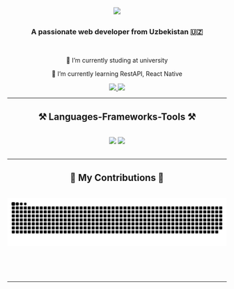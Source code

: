 
<h1 align="center">
    <img src="https://readme-typing-svg.herokuapp.com/?font=Righteous&size=35&center=true&vCenter=true&width=500&height=70&duration=4000&lines=Hi+There!+👋;+I'm+a+Python+developer!;" />
</h1>

<h3 align="center">A passionate web developer from Uzbekistan 🇺🇿</h3>

<br/>

<div align="center">
 
 🔭 I’m currently studing at university
 
 🌱 I’m currently learning RestAPI, React Native


 </div>
 
<div align="center"> 
  <a href="https://mail.google.com/mail/u/0/#inbox" target="_blank">
    <img src="https://img.shields.io/badge/Gmail-333333?style=for-the-badge&logo=gmail&logoColor=red" />
  </a>
  <a href="https://www.linkedin.com/in/matnazar-matnazarov-73679b275/" target="_blank">
    <img src="https://img.shields.io/badge/LinkedIn-0077B5?style=for-the-badge&logo=linkedin&logoColor=white" target="_blank" />
  </a>
  
</div>

 <hr/>
 
<h2 align="center">⚒️ Languages-Frameworks-Tools ⚒️</h2>
<br/>
<div align="center">
    <img src="https://skillicons.dev/icons?i=bootstrap,html,css,vscode,github,figma,git,javascript,nodejs,flask,c,aws,swift" />
    <img src="https://skillicons.dev/icons?i=python,cpp,mysql,django,pycharm,react,postman,fastapi,java,postgresql,sqlite,docker,ts,jquery," /><br>
</div>

<br/>
<hr/>

<div align="center">
  <h2>🐍 My Contributions 🐍</h2>
  <br>
  <img alt="snake eating my contributions" src="https://raw.githubusercontent.com/salesp07/salesp07/output/github-contribution-grid-snake.svg" />
  
  <br/><br/><br/>
</div>


<hr/>


<br/>

